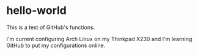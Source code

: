 # hello-world
This is a test of GitHub's functions.

I'm current configuring Arch Linux on my Thinkpad X230 and I'm learning GitHub to put my configurations online.
